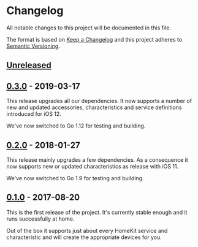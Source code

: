 # Changelog
All notable changes to this project will be documented in this file.

The format is based on [Keep a Changelog](http://keepachangelog.com/en/1.0.0/)
and this project adheres to [Semantic Versioning](http://semver.org/spec/v2.0.0.html).

## [Unreleased]

## [0.3.0] - 2019-03-17
This release upgrades all our dependencies. It now supports a number of
new and updated accessories, characteristics and service definitions
introduced for iOS 12.

We've now switched to Go 1.12 for testing and building.

## [0.2.0] - 2018-01-27
This release mainly upgrades a few dependencies. As a consequence it now
supports new or updated characteristics as release with iOS 11.

We've now switched to Go 1.9 for testing and building.

## [0.1.0] - 2017-08-20
This is the first release of the project. It's currently stable enough and it
runs successfully at home.

Out of the box it supports just about every HomeKit service and characteristic
and will create the appropriate devices for you.

[Unreleased]: https://github.com/hemtjanst/hemtjanst/compare/v0.3.0...HEAD
[0.3.0]: https://github.com/hemtjanst/hemtjanst/compare/v0.2.0...v0.3.0
[0.2.0]: https://github.com/hemtjanst/hemtjanst/compare/v0.1.0...v0.2.0
[0.1.0]: https://github.com/hemtjanst/hemtjanst/compare/6f3a696c96f968e1b57d0eec29300e30d48add69...v0.1.0
